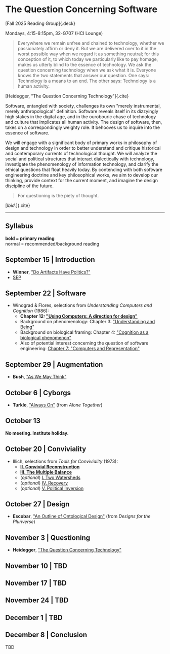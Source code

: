 # The Question Concerning Software
[Fall 2025 Reading Group]{.deck}
<title>Reading Group: The Question Concerning Software</title>

Mondays, 4:15-6:15pm, 32-G707 (HCI Lounge)

> Everywhere we remain unfree and chained to technology, whether we
> passionately affirm or deny it. But we are delivered over to it in the worst
> possible way when we regard it as something neutral; for this conception of
> it, to which today we particularly like to pay homage, makes us utterly blind
> to the essence of technology.
> We ask the question concerning technology when we ask what it is. Everyone
> knows the two statements that answer our question. One says: Technology is a
> means to an end. The other says: Technology is a human activity.

[Heidegger, "The Question Concerning Technology"]{.cite}

Software, entangled with society, challenges its own "merely instrumental,
merely anthropological" definition. Software reveals itself in its dizzyingly high
stakes in the digital age, and in the ourobouric chase of technology and
culture that implicates all human activity. The design of software, then, takes
on a correspondingly weighty role. It behooves us to inquire into the essence of
software.

We will engage with a significant body of primary works in philosophy of design
and technology in order to better understand and critique historical and
contemporary currents of technological thought.
We will analyze the social and political structures that interact dialectically with
technology, investigate the phenomenology of information technology,
and clarify the ethical questions that float heavily today.
By contending with both software engineering doctrine and key philosophical
works, we aim to develop our thinking, provide context for the current moment,
and imagine the design discipline of the future.

> For questioning is the piety of thought.

[_Ibid._]{.cite}

---

## Syllabus
**bold = primary reading**\
normal = recommended/background reading

## September 15 | Introduction
- **Winner**, ["Do Artifacts Have Politics?"](/assets/question/winner.pdf)
- [SEP](https://plato.stanford.edu/entries/technology/)

## September 22 | Software
- Winograd & Flores, selections from _Understanding Computers and Cognition_ (1986):
  - **Chapter 12: ["Using Computers: A direction for design"](/assets/question/winograd-ch12.pdf)**
  - Background on phenomenology: Chapter 3: ["Understanding and Being"](/assets/question/winograd-ch3.pdf)
  - Background on biological framing: Chapter 4: ["Cognition as a biological phenomenon"](/assets/question/winograd-ch4.pdf)
  - Also of potential interest concerning the question of software engineering: [Chapter 7: "Computers and Representation"](/assets/question/winograd-ch7.pdf)

## September 29 | Augmentation
- **Bush**, ["As We May Think"](/assets/question/bush.pdf)

## October 6 | Cyborgs
- **Turkle**, ["Always On"](/assets/question/turkle.pdf) (from _Alone Together_)

## October 13
**No meeting. Institute holiday.**

## October 20 | Conviviality
- Illich, selections from _Tools for Conviviality_ (1973):
  - [**II. Convivial Reconstruction**](/assets/question/illich-ii-reconstruction.pdf)
  - [**III. The Multiple Balance**](/assets/question/illich-iii-balance.pdf)
  * (_optional_) [I. Two Watersheds](/assets/question/illich-i-watersheds.pdf)
  * (_optional_) [IV. Recovery](/assets/question/illich-iv-recovery.pdf)
  * (_optional_) [V. Political Inversion](/assets/question/illich-v-inversion.pdf)

## October 27 | Design
- **Escobar**, ["An Outline of Ontological Design"](/assets/question/escobar-ontology.pdf) (from _Designs for the Pluriverse_)

## November 3 | Questioning
- **Heidegger**, ["The Question Concerning Technology"](/assets/question/heidegger.pdf)

## November 10 | TBD
<!--- **Friedman & Hendry**, selections from _Value-Sensitive Design_ (2019)-->
<!-- - Haraway, selections from _Simians, Cyborgs, and Women_ -->

## November 17 | TBD
<!-- - Mumford, selections from _Technics and Civilization_ -->

## November 24 | TBD
## December 1 | TBD
## December 8 | Conclusion <!-- Dystopia -->
TBD
<!-- Huxley -->
